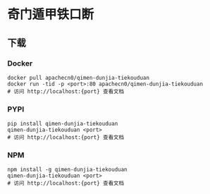 # 奇门遁甲铁口断

## 下载

### Docker

```
docker pull apachecn0/qimen-dunjia-tiekouduan
docker run -tid -p <port>:80 apachecn0/qimen-dunjia-tiekouduan
# 访问 http://localhost:{port} 查看文档
```

### PYPI

```
pip install qimen-dunjia-tiekouduan
qimen-dunjia-tiekouduan <port>
# 访问 http://localhost:{port} 查看文档
```

### NPM

```
npm install -g qimen-dunjia-tiekouduan
qimen-dunjia-tiekouduan <port>
# 访问 http://localhost:{port} 查看文档
```